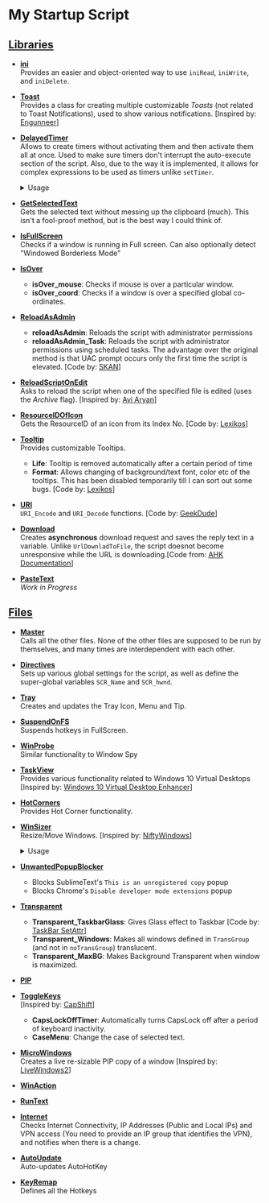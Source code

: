 # My Startup Script

<!-- ------------------------------------------------------------------------------------------------------ -->
## [Libraries](Lib)


* **[ini](Lib/INI.ahk)**  
Provides an easier and object-oriented way to use `iniRead`, `iniWrite`, and `iniDelete`.


* **[Toast](Lib/Toast.ahk)**  
Provides a class for creating multiple customizable _Toasts_ (not related to Toast Notifications), used to show various notifications.  [Inspired by: [Engunneer](https://autohotkey.com/board/topic/21510-toaster-popups/#entry140824)]


* **[DelayedTimer](Lib/DelayedTimer.ahk)**  
Allows to create timers without activating them and then activate them all at once. Used to make sure timers don't interrupt the auto-execute section of the script. Also, due to the way it is implemented, it allows for complex expressions to be used as  timers unlike `setTimer`.

    <details> <summary>Usage</summary>
        
    ```AutoHotKey
    delayedTimer.set("function1", 10000)
    ; code block 1
    delayedTimer.set("function2", 10000, True)
    ; code block 2
    delayedTimer.start()
    ; code block 3
    delayedTimer.firstRun()
    ```
    The first two lines define the timers `function1()` and `function2()` with 10s each, but don't start the timer yet. `delayedTimer.start()` tells it to start all the defined timers, and `delayedTimer.firstRun()` tells it to run all the functions whose third parameter is `True` (`function2()`) once, and then reset the list of timers. So, it is essentially the same as:

    ```AutoHotKey
    ; code block 1
    ; code block 2
    setTimer, function1, 10000
    setTimer, function2, 10000
    ;code block 3
    function2()
    ```
    By default, `setTimer` allows you to use function objects, like this:

    ```AutoHotKey
    object_name:=ObjBindMethod(class_name, function_name, arg_1, arg_2)
    ;or object_name:=Func("funcion_name").bind(arg_1, arg_2)
    setTimer, % object_name, 100
    ```
    However, it does **not** allow to use the object directly without defining it in a previous line, like `setTimer, % ObjBindMethod(class_name, function_name, arg_1, arg_2), 100`. However, `delayedTimer()` does allow you to use such objects directly. So, you **can** write `delayedTimer(ObjBindMethod(class_name, function_name, arg_1, arg_2), 100)`.
    </details>


* **[GetSelectedText](Lib/getSelectedText.ahk)**  
Gets the selected text without messing up the clipboard (much). This isn't a fool-proof method, but is the best way I could think of.


* **[IsFullScreen](Lib/IsFullScreen.ahk)**  
Checks if a window is running in Full screen. Can also optionally detect "Windowed Borderless Mode"


* **[IsOver](Lib/IsOver.ahk)**  
    * **isOver_mouse**: Checks if mouse is over a particular window.
    * **isOver_coord**: Checks if a window is over a specified global co-ordinates.


* **[ReloadAsAdmin](Lib/ReloadAsAdmin.ahk)**  
    * **reloadAsAdmin**: Reloads the script with administrator permissions
    * **reloadAsAdmin_Task**: Reloads the script with administrator permissions using scheduled tasks. The advantage over the original method is that UAC prompt occurs only the first time the script is elevated. [Code by: [SKAN](http://ahkscript.org/boards/viewtopic.php?t=4334)]


* **[ReloadScriptOnEdit](Lib/ReloadScriptOnEdit.ahk)**  
Asks to reload the script when one of the specified file is edited (uses the _Archive_ flag). [Inspired by: [Avi Aryan](avi-aryan.github.com/ahk/functions/ahkini.html)]


* **[ResourceIDOfIcon](Lib/ResourceIDOfIcon.ahk)**  
Gets the ResourceID of an icon from its Index No. [Code by: [Lexikos](https://autohotkey.com/board/topic/27668-how-to-get-the-icon-group-number/?p=177730)]


* **[Tooltip](Lib/ToolTip.ahk)**  
Provides customizable Tooltips.
    * **Life**: Tooltip is removed automatically after a certain period of time
    * **Format**: Allows changing of background/text font, color etc of the tooltips. This has been disabled temporarily till I can sort out some bugs. [Code by: [Lexikos](https://autohotkey.com/boards/viewtopic.php?t=4777)]


* **[URI](Lib/URI.ahk)**  
`URI_Encode` and `URI_Decode` functions. [Code by: [GeekDude](http://goo.gl/0a0iJq)]


* **[Download](Lib/Download.ahk)**  
Creates **asynchronous** download request and saves the reply text in a variable. Unlike `UrlDownladToFile`, the script doesnot become unresponsive while the URL is downloading.[Code from: [AHK Documentation](https://autohotkey.com/docs/commands/DownloadToFile.htm#Examples)]


* **[PasteText](Lib/PasteText.ahk)**  
_Work in Progress_


<!-- ------------------------------------------------------------------------------------------------------ -->
## [Files](../../)


* **[Master](Master.ahk)**  
Calls all the other files. None of the other files are supposed to be run by themselves, and many times are interdependent with each other.


* **[Directives](Directives.ahk)**  
Sets up various global settings for the script, as well as define the super-global variables `SCR_Name` and `SCR_hwnd`.


* **[Tray](Tray.ahk)**  
Creates and updates the Tray Icon, Menu and Tip.


* **[SuspendOnFS](SuspendOnFS.ahk)**  
Suspends hotkeys in FullScreen.


* **[WinProbe](WinProbe.ahk)**  
Similar functionality to Window Spy


* **[TaskView](Taskview.ahk)**  
Provides various functionality related to Windows 10 Virtual Desktops [Inspired by: [Windows 10 Virtual Desktop Enhancer](https://github.com/sdias/win-10-virtual-desktop-enhancer)]


* **[HotCorners](HotCorners.ahk)**  
Provides Hot Corner functionality.


* **[WinSizer](WinSizer.ahk)**  
Resize/Move Windows. [Inspired by: [NiftyWindows](http://www.enovatic.org/products/niftywindows/features/)]
    <details> <summary>Usage</summary>
    
    ```AutoHotKey
    #if !getkeyState("Ctrl", "P")
    MButton::WinSizer.start()
    #if
    MButton Up::
    if WinSizer.end()
        return
    else
        send, {MButton}
    ```
    would enable you to use `Middle Mouse Drag` to resize/move windows, but only when `Ctrl` is not pressed. It will also send normal `MButton` when you don't drag. The window is divided into a 3x3 grid. If your mouse is in the middle cell, the window is moved. Otherwise, it is resized according to which cell the mouse is in.
</details>


* **[UnwantedPopupBlocker](UnwantedPopupBlocker.ahk)**  
    * Blocks SublimeText's `This is an unregistered copy` popup
    * Blocks Chrome's `Disable developer mode extensions` popup


* **[Transparent](Transparent.ahk)**  
    * **Transparent_TaskbarGlass**: Gives Glass effect to Taskbar [Code by: [TaskBar SetAttr](https://github.com/jNizM/AHK_TaskBar_SetAttr)]
    * **Transparent_Windows**: Makes all windows defined in `TransGroup` (and not in `noTransGroup`) translucent.
    * **Transparent_MaxBG**: Makes Background Transparent when window is maximized.


* **[PIP](PIP.ahk)**  


* **[ToggleKeys](ToggleKeys.ahk)**  
[Inspired by: [CapShift](http://www.dcmembers.com/skrommel/download/capshift/)]
    * **CapsLockOffTimer**: Automatically turns CapsLock off after a period of keyboard inactivity.
    * **CaseMenu**: Change the case of selected text.


* **[MicroWindows](MicroWindows.ahk)**  
Creates a live re-sizable PIP copy of a window [Inspired by: [LiveWindows2](https://autohotkey.com/board/topic/71692-an-updated-livewindows-which-can-also-show-video)]


* **[WinAction](WinAction.ahk)**  

* **[RunText](RunText.ahk)**  


* **[Internet](Internet.ahk)**  
Checks Internet Connectivity, IP Addresses (Public and Local IPs) and VPN access (You need to provide an IP group that identifies the VPN), and notifies when there is a change.


* **[AutoUpdate](AutoUpdate.ahk)**  
Auto-updates AutoHotKey


* **[KeyRemap](KeyRemap.ahk)**  
Defines all the Hotkeys


